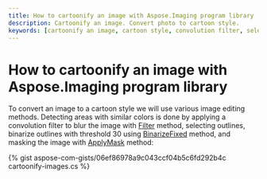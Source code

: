 ```yaml
---
title: How to cartoonify an image with Aspose.Imaging program library
description: Cartoonify an image. Convert photo to cartoon style.
keywords: [cartoonify an image, cartoon style, convolution filter, select outlines]
---
```


# How to cartoonify an image with Aspose.Imaging program library

To convert an image to a cartoon style we will use various image editing methods. Detecting areas with similar colors is done by applying a convolution filter to blur the image with [Filter](https://reference.aspose.com/imaging/net/aspose.imaging/rasterimage/filter/) method, selecting outlines, binarize outlines with threshold 30 using [BinarizeFixed](https://reference.aspose.com/imaging/net/aspose.imaging/rasterimage/binarizefixed/) method, and masking the image with [ApplyMask](https://reference.aspose.com/imaging/net/aspose.imaging.masking/imagemasking/applymask/) method:

{% gist aspose-com-gists/06ef86978a9c043ccf04b5c6fd292b4c cartoonify-images.cs %}
